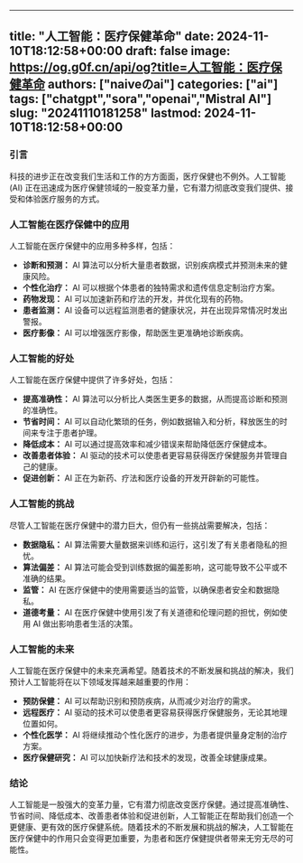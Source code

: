 
---
title: "人工智能：医疗保健革命"
date: 2024-11-10T18:12:58+00:00
draft: false
image: https://og.g0f.cn/api/og?title=人工智能：医疗保健革命
authors: ["naiveのai"]
categories: ["ai"]
tags: ["chatgpt","sora","openai","Mistral AI"]
slug: "20241110181258"
lastmod: 2024-11-10T18:12:58+00:00
---
### 引言

科技的进步正在改变我们生活和工作的方方面面，医疗保健也不例外。人工智能 (AI) 正在迅速成为医疗保健领域的一股变革力量，它有潜力彻底改变我们提供、接受和体验医疗服务的方式。

### 人工智能在医疗保健中的应用

人工智能在医疗保健中的应用多种多样，包括：

- **诊断和预测：** AI 算法可以分析大量患者数据，识别疾病模式并预测未来的健康风险。
- **个性化治疗：** AI 可以根据个体患者的独特需求和遗传信息定制治疗方案。
- **药物发现：** AI 可以加速新药和疗法的开发，并优化现有的药物。
- **患者监测：** AI 设备可以远程监测患者的健康状况，并在出现异常情况时发出警报。
- **医疗影像：** AI 可以增强医疗影像，帮助医生更准确地诊断疾病。

### 人工智能的好处

人工智能在医疗保健中提供了许多好处，包括：

- **提高准确性：** AI 算法可以分析比人类医生更多的数据，从而提高诊断和预测的准确性。
- **节省时间：** AI 可以自动化繁琐的任务，例如数据输入和分析，释放医生的时间来专注于患者护理。
- **降低成本：** AI 可以通过提高效率和减少错误来帮助降低医疗保健成本。
- **改善患者体验：** AI 驱动的技术可以使患者更容易获得医疗保健服务并管理自己的健康。
- **促进创新：** AI 正在为新药、疗法和医疗设备的开发开辟新的可能性。

### 人工智能的挑战

尽管人工智能在医疗保健中的潜力巨大，但仍有一些挑战需要解决，包括：

- **数据隐私：** AI 算法需要大量数据来训练和运行，这引发了有关患者隐私的担忧。
- **算法偏差：** AI 算法可能会受到训练数据的偏差影响，这可能导致不公平或不准确的结果。
- **监管：** AI 在医疗保健中的使用需要适当的监管，以确保患者安全和数据隐私。
- **道德考量：** AI 在医疗保健中使用引发了有关道德和伦理问题的担忧，例如使用 AI 做出影响患者生活的决策。

### 人工智能的未来

人工智能在医疗保健中的未来充满希望。随着技术的不断发展和挑战的解决，我们预计人工智能将在以下领域发挥越来越重要的作用：

- **预防保健：** AI 可以帮助识别和预防疾病，从而减少对治疗的需求。
- **远程医疗：** AI 驱动的技术可以使患者更容易获得医疗保健服务，无论其地理位置如何。
- **个性化医学：** AI 将继续推动个性化医疗的进步，为患者提供量身定制的治疗方案。
- **医疗保健研究：** AI 可以加快新疗法和技术的发现，改善全球健康成果。

### 结论

人工智能是一股强大的变革力量，它有潜力彻底改变医疗保健。通过提高准确性、节省时间、降低成本、改善患者体验和促进创新，人工智能正在帮助我们创造一个更健康、更有效的医疗保健系统。随着技术的不断发展和挑战的解决，人工智能在医疗保健中的作用只会变得更加重要，为患者和医疗保健提供者带来无穷无尽的可能性。